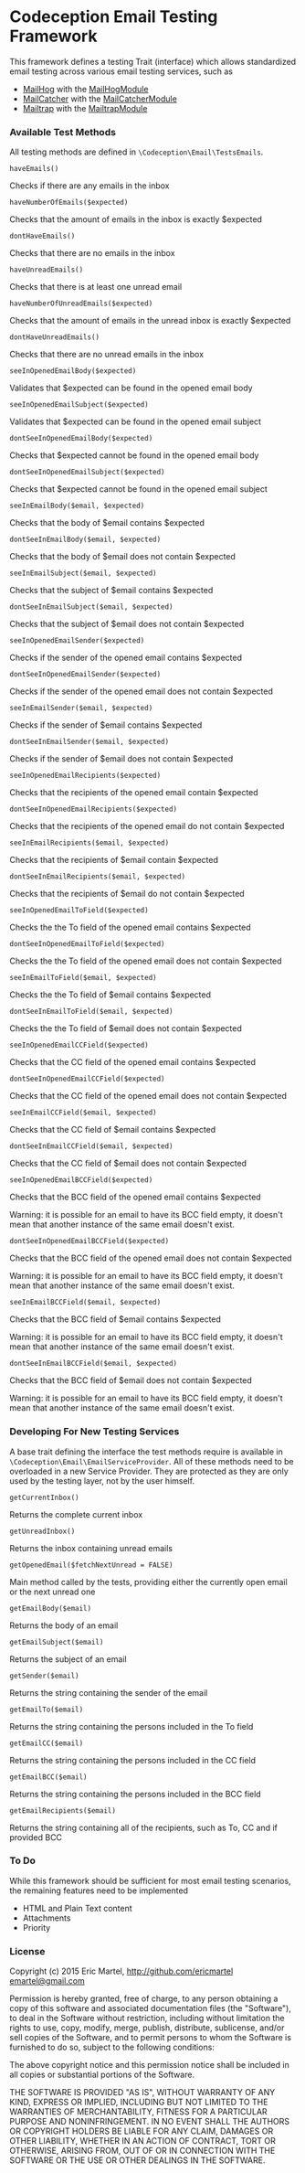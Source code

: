# Codeception Email Testing Framework

This framework defines a testing Trait (interface) which allows standardized email testing across various email testing services, such as

* [MailHog] with the [MailHogModule]
* [MailCatcher] with the [MailCatcherModule]
* [Mailtrap] with the [MailtrapModule]

### Available Test Methods
All testing methods are defined in `\Codeception\Email\TestsEmails`.
```
haveEmails()
```
Checks if there are any emails in the inbox
```
haveNumberOfEmails($expected)
```
Checks that the amount of emails in the inbox is exactly $expected
```
dontHaveEmails()
```
Checks that there are no emails in the inbox
```
haveUnreadEmails()
```
Checks that there is at least one unread email
```
haveNumberOfUnreadEmails($expected)
```
Checks that the amount of emails in the unread inbox is exactly $expected
```
dontHaveUnreadEmails()
```
Checks that there are no unread emails in the inbox
```
seeInOpenedEmailBody($expected)
```
Validates that $expected can be found in the opened email body
```
seeInOpenedEmailSubject($expected)
```
Validates that $expected can be found in the opened email subject
```
dontSeeInOpenedEmailBody($expected)
```
Checks that $expected cannot be found in the opened email body
```
dontSeeInOpenedEmailSubject($expected)
```
Checks that $expected cannot be found in the opened email subject
```
seeInEmailBody($email, $expected)
```
Checks that the body of $email contains $expected
```
dontSeeInEmailBody($email, $expected)
```
Checks that the body of $email does not contain $expected
```
seeInEmailSubject($email, $expected)
```
Checks that the subject of $email contains $expected
```
dontSeeInEmailSubject($email, $expected)
```
Checks that the subject of $email does not contain $expected
```
seeInOpenedEmailSender($expected)
```
Checks if the sender of the opened email contains $expected
```
dontSeeInOpenedEmailSender($expected)
```
Checks if the sender of the opened email does not contain $expected
```
seeInEmailSender($email, $expected)
```
Checks if the sender of $email contains $expected
```
dontSeeInEmailSender($email, $expected)
```
Checks if the sender of $email does not contain $expected
```
seeInOpenedEmailRecipients($expected)
```
Checks that the recipients of the opened email contain $expected
```
dontSeeInOpenedEmailRecipients($expected)
```
Checks that the recipients of the opened email do not contain $expected
```
seeInEmailRecipients($email, $expected)
```
Checks that the recipients of $email contain $expected
```
dontSeeInEmailRecipients($email, $expected)
```
Checks that the recipients of $email do not contain $expected
```
seeInOpenedEmailToField($expected)
```
Checks the the To field of the opened email contains $expected
```
dontSeeInOpenedEmailToField($expected)
```
Checks the the To field of the opened email does not contain $expected
```
seeInEmailToField($email, $expected)
```
Checks the the To field of $email contains $expected
```
dontSeeInEmailToField($email, $expected)
```
Checks the the To field of $email does not contain $expected
```
seeInOpenedEmailCCField($expected)
```
Checks that the CC field of the opened email contains $expected
```
dontSeeInOpenedEmailCCField($expected)
```
Checks that the CC field of the opened email does not contain $expected
```
seeInEmailCCField($email, $expected)
```
Checks that the CC field of $email contains $expected
```
dontSeeInEmailCCField($email, $expected)
```
Checks that the CC field of $email does not contain $expected
```
seeInOpenedEmailBCCField($expected)
```
Checks that the BCC field of the opened email contains $expected

Warning: it is possible for an email to have its BCC field empty, it doesn't mean that another instance of the same email doesn't exist.
```
dontSeeInOpenedEmailBCCField($expected)
```
Checks that the BCC field of the opened email does not contain $expected

Warning: it is possible for an email to have its BCC field empty, it doesn't mean that another instance of the same email doesn't exist.
```
seeInEmailBCCField($email, $expected)
```
Checks that the BCC field of $email contains $expected

Warning: it is possible for an email to have its BCC field empty, it doesn't mean that another instance of the same email doesn't exist.
```
dontSeeInEmailBCCField($email, $expected)
```
Checks that the BCC field of $email does not contain $expected

Warning: it is possible for an email to have its BCC field empty, it doesn't mean that another instance of the same email doesn't exist.

### Developing For New Testing Services
A base trait defining the interface the test methods require is available in `\Codeception\Email\EmailServiceProvider`. All of these methods need to be overloaded in a new Service Provider.  They are protected as they are only used by the testing layer, not by the user himself.
```
getCurrentInbox()
```
Returns the complete current inbox
```
getUnreadInbox()
```
Returns the inbox containing unread emails
```
getOpenedEmail($fetchNextUnread = FALSE)
```
Main method called by the tests, providing either the currently open email or the next unread one
```
getEmailBody($email)
```
Returns the body of an email
```
getEmailSubject($email)
```
Returns the subject of an email
```
getSender($email)
```
Returns the string containing the sender of the email
```
getEmailTo($email)
```
Returns the string containing the persons included in the To field
```
getEmailCC($email)
```
Returns the string containing the persons included in the CC field
```
getEmailBCC($email)
```
Returns the string containing the persons included in the BCC field
```
getEmailRecipients($email)
```
Returns the string containing all of the recipients, such as To, CC and if provided BCC

### To Do
While this framework should be sufficient for most email testing scenarios, the remaining features need to be implemented
* HTML and Plain Text content
* Attachments
* Priority
 
### License
Copyright (c) 2015 Eric Martel, http://github.com/ericmartel <emartel@gmail.com>

Permission is hereby granted, free of charge, to any person obtaining a copy
of this software and associated documentation files (the "Software"), to deal
in the Software without restriction, including without limitation the rights
to use, copy, modify, merge, publish, distribute, sublicense, and/or sell
copies of the Software, and to permit persons to whom the Software is
furnished to do so, subject to the following conditions:

The above copyright notice and this permission notice shall be included in
all copies or substantial portions of the Software.

THE SOFTWARE IS PROVIDED "AS IS", WITHOUT WARRANTY OF ANY KIND, EXPRESS OR
IMPLIED, INCLUDING BUT NOT LIMITED TO THE WARRANTIES OF MERCHANTABILITY,
FITNESS FOR A PARTICULAR PURPOSE AND NONINFRINGEMENT. IN NO EVENT SHALL THE
AUTHORS OR COPYRIGHT HOLDERS BE LIABLE FOR ANY CLAIM, DAMAGES OR OTHER
LIABILITY, WHETHER IN AN ACTION OF CONTRACT, TORT OR OTHERWISE, ARISING FROM,
OUT OF OR IN CONNECTION WITH THE SOFTWARE OR THE USE OR OTHER DEALINGS IN
THE SOFTWARE.

   [MailHog]: https://github.com/mailhog/MailHog
   [MailCatcher]: http://mailcatcher.me/
   [Mailtrap]: https://mailtrap.io/
   [MailHogModule]: http://github.com/ericmartel/codeception-email-mailhog
   [MailCatcherModule]: http://github.com/ericmartel/codeception-email-mailcatcher
   [MailtrapModule]: http://github.com/ericmartel/codeception-email-mailtrap
   


